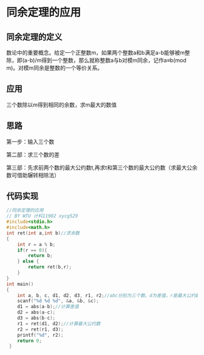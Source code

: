 # 同余定理的应用
## 同余定理的定义
数论中的重要概念。给定一个正整数m，如果两个整数a和b满足a-b能够被m整除，即(a-b)/m得到一个整数，那么就称整数a与b对模m同余，记作a≡b(mod m)。对模m同余是整数的一个等价关系。
## 应用
三个数除以m得到相同的余数，求m最大的数值
## 思路
第一步：输入三个数

第二部：求三个数的差

第三部：先求前两个数的最大公约数t,再求t和第三个数的最大公约数（求最大公余数可借助辗转相除法）
## 代码实现
```c
//同余定理的应用 
// BY WTU 计科11902 xycg529
#include<stdio.h>
#include<math.h>
int ret(int a,int b)//求余数 
{
	int r = a % b;
	if(r == 0){
		return b;
	} else {
		return ret(b,r);
	}	
}
int main()
{
	int a, b, c, d1, d2, d3, r1, r2;//abc分别为三个数，d为差值，r是最大公约数
	scanf("%d %d %d", &a, &b, &c);
	d1 = abs(a-b);//计算差值
	d2 = abs(a-c);
	d3 = abs(b-c); 
	r1 = ret(d1, d2);//计算最大公约数
	r2 = ret(r1, d3);
	printf("%d", r2);
	return 0;
 }
 ```
